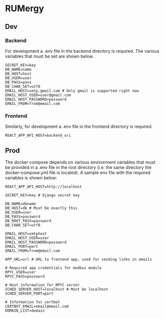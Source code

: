 # RUMergy

## Dev

### Backend

For development a .env file in the backend directory is required. The various variables that must be set are shown below.

```
SECRET_KEY=key
DB_NAME=name
DB_HOST=host
DB_USER=user
DB_PASS=pass
DB_CHAR_SET=utf8
EMAIL_HOST=smtp.gmail.com # Only gmail is supported right now
EMAIL_HOST_USER=user@gmail.com
EMAIL_HOST_PASSWORD=password
EMAIL_FROM=from@email.com
```

### Frontend

Similarly, for development a .env file in the frontend directory is required.

```
REACT_APP_API_HOST=backend_uri
```

## Prod

The docker compose depends on various environment variables that must be provided in a .env file in the root directory (i.e. the same directory the docker-compose.yml file is located). A sample env file with the required variables is shown below:

```
REACT_APP_API_HOST=http://localhost

SECRET_KEY=key # Django secret key

DB_NAME=dbname
DB_HOST=db # Must be exactly this
DB_USER=user
DB_PASS=password
DB_ROOT_PASS=password
DB_CHAR_SET=utf8

EMAIL_HOST=smtphost
EMAIL_HOST_USER=user
EMAIL_HOST_PASSWORD=password
EMAIL_PORT=port
EMAIL_FROM=from@email.com

APP_URL=url # URL to frontend app, used for sending links in emails

# Required app credentials for modbus module
RPYC_USER=user
RPYC_PASS=password

# Host information for RPYC server
SCHED_SERVER_HOST=localhost # Must be localhost
SCHED_SERVER_PORT=port

# Information for certbot
CERTBOT_EMAIL=email@email.com
DOMAIN_LIST=domain
```
